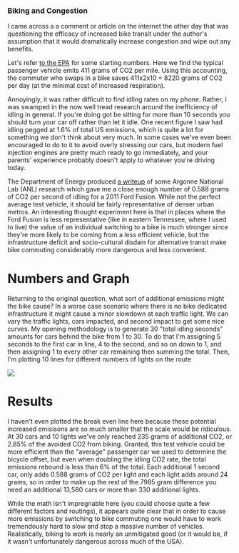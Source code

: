 ### Biking and Congestion

I came across a a comment or article on the internet the other day that was questioning the efficacy of increased bike transit under the author's assumption that it would dramatically increase congestion and wipe out any benefits.

Let's refer [to the EPA](https://www.epa.gov/greenvehicles/greenhouse-gas-emissions-typical-passenger-vehicle) for some starting numbers. Here we find the typical passenger vehicle emits 411 grams of CO2 per mile. Using this accounting, the commuter who swaps in a bike saves 411x2x10 = 8220 grams of CO2 per day (at the minimal cost of increased respiration).

Annoyingly, it was rather difficult to find idling rates on my phone. Rather, I was swamped in the now well tread research around the inefficiency of idling in general. If you're doing got be sitting for more than 10 seconds you should turn your car off rather than let it idle. One recent figure I saw had idling pegged at 1.6% of total US emissions, which is quite a lot for something we don't think about very much. In some cases we've even been encouraged to do to it to avoid overly stressing our cars, but modern fuel injection engines are pretty much ready to go immediately, and your parents' experience probably doesn't apply to whatever you're driving today.

The Department of Energy produced [a writeup](https://www.afdc.energy.gov/uploads/publication/which_is_greener.pdf) of some Argonne National Lab (ANL) research which gave me a close enough number of 0.588 grams of CO2 per second of idling for a 2011 Ford Fusion. While not the perfect average test vehicle, it should be fairly representative of denser urban metros. An interesting thought experiment here is that in places where the Ford Fusion is less representative (like in eastern Tennessee, where I used to live) the value of an individual switching to a bike is much stronger since they're more likely to be coming from a less efficient vehicle, but the infrastructure deficit and socio-cultural disdain for alternative transit make bike commuting considerably more dangerous and less convenient.

# Numbers and Graph

Returning to the original question, what sort of additional emissions might the bike cause? In a worse case scenario where there is no bike dedicated infrastructure it might cause a minor slowdown at each traffic light. We can vary the traffic lights, cars impacted, and second impact to get some nice curves. My opening methodology is to generate 30 "total idling seconds" amounts for cars behind the bike from 1 to 30. To do that I'm assigning 5 seconds to the first car in line, 4 to the second, and so on down to 1, and then assigning 1 to every other car remaining then summing the total. Then, I'm plotting 10 lines for different numbers of lights on the route 

![](https://farm5.staticflickr.com/4673/25683516257_f6287d9a1f_c.jpg)

# Results 
I haven't even plotted the break even line here because these potential increased emisisons are so much smaller that the scale would be ridiculous. At 30 cars and 10 lights we've only reached 235 grams of additional CO2, or 2.85% of the avoided CO2 from biking. Granted, this test vehicle could be more efficient than the "average" passenger car we used to determine the bicycle offset, but even when doubling the idling CO2 rate, the total emissions rebound is less than 6% of the total. Each additional 1 second car, only adds 0.588 grams of CO2 per light and each light adds around 24 grams, so in order to make up the rest of the 7985 gram difference you need an additional 13,580 cars or more than 330 additional lights.

While the math isn't impregnable here (you could choose quite a few different factors and routings), it appears quite clear that in order to cause more emissions by switching to bike commuting one would have to work tremendously hard to slow and stop a massive number of vehicles. Realistically, biking to work is nearly an unmitigated good (or it would be, if it wasn't unfortunately dangerous across much of the USA).
